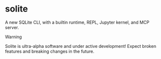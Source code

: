 # solite

A new SQLite CLI, with a builtin runtime, REPL, Jupyter kernel, and MCP server. 


> [!WARNING]  
> Solite is ultra-alpha software and under active development! Expect broken features and breaking changes in the future.